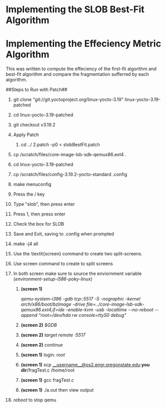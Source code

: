 # Implementing the SLOB Best-Fit Algorithm


# Implementing the Effeciency Metric Algorithm
This was written to compute the effeciency of the first-fit algorithm and best-fit algorithm and compare the fragmentation sufferred by each algorithm.

##Steps to Run with Patch##
1. git clone "git://git.yoctoproject.org/linux-yocto-3.19" linux-yocto-3.19-patched
2. cd linux-yocto-3.19-patched
3. git checkout v3.19.2
4. Apply Patch
	1. cd ../
	2.patch -p0 $<$ slobBestFit.patch
5. cp /scratch/files/core-image-lsb-sdk-qemux86.ext4 .
6. cd linux-yocto-3.19-patched
7. cp /scratch/files/config-3.19.2-yocto-standard .config
8. make menuconfig

9. Press the / key
10. Type "slob", then press enter
11. Press 1, then press enter
12. Check the box for SLOB
13. Save and Exit, saving to .config when prompted

14. make -j4 all

15. Use the \textit{screen} command to create two split-screens.
9. Use screen command to create to split screens
10. In both screen make sure to source the enviornment variable (_environment-setup-i586-poky-linux_)
	1. __(screen 1)__
	
		*qemu-system-i386 -gdb tcp::5517 -S -nographic -kernel arch/x86/boot/bzImage -drive file=../core-image-lsb-sdk-qemux86.ext4,if=ide -enable-kvm -usb -localtime --no-reboot --append "root=/dev/hda rw console=ttyS0 debug"*

	2. __(screen 2)__ *$GDB*
	3. __(screen 2)__ *target remote :5517*
	4. __(screen 2)__ *continue*
	5. __(screen 1)__ login: *root*
	6. __(screen 1)__ scp __username__@os2.engr.oregonstate.edu:__you dir__/fragTest.c /home/root
	7. __(screen 1)__ gcc fragTest.c
	8. __(screen 1)__ ./a.out then view output
11. *reboot* to stop qemu